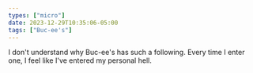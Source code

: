 ```yaml
---
types: ["micro"]
date: 2023-12-29T10:35:06-05:00
tags: ["Buc-ee's"]
---
```

I don't understand why Buc-ee's has such a following. Every time I enter one, I feel like I've entered my personal hell.
